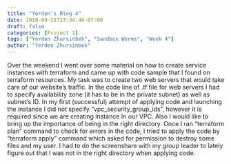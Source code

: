 ```yaml
---
title: "Yerden's Blog 4"
date: 2018-09-21T23:34:40-07:00
draft: false
categories: [Project 1]
tags: ["Yerden Zhursinbek", "Sandbox Worms", "Week 4"]
author: "Yerden Zhursinbek"
---
```

Over the weekend I went over some material on how to create service instances with terraform and came up with code sample that I found on terraform resources. My task was to create two web servers that would take care of our website’s traffic. 
In the code line of .tf file for web servers I had to specify availability zone (it has to be in the private subnet) as well as subnet’s ID. In my first (successful) attempt of applying code and launching the instance I did not specify “vpc_security_group_ids”, however it is required since we are creating instance In our VPC. Also I would like to bring up the importance of being in the right directory. Once I ran “terraform plan” command to check for errors in the code, I tried to apply the code by “terraform apply” command which asked for permission to destroy some files and my user. I had to do the screenshare with my group leader to lately figure out that I was not in the right directory when applying code.


